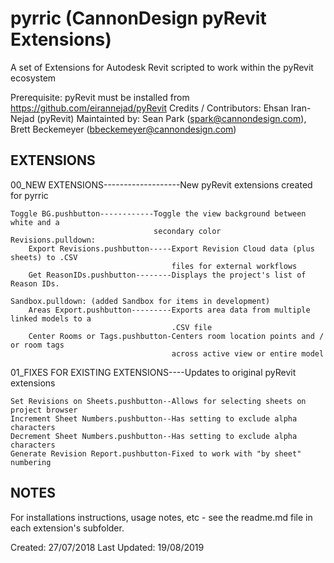 # pyrric (CannonDesign pyRevit Extensions)

A set of Extensions for Autodesk Revit scripted to work within the pyRevit ecosystem

Prerequisite: pyRevit must be installed from https://github.com/eirannejad/pyRevit
Credits / Contributors: Ehsan Iran-Nejad (pyRevit)
Maintainted by: 	Sean Park (spark@cannondesign.com), 
​				Brett Beckemeyer (bbeckemeyer@cannondesign.com)

EXTENSIONS
-------

00_NEW EXTENSIONS-------------------New pyRevit extensions created for pyrric

```
Toggle BG.pushbutton------------Toggle the view background between white and a
								secondary color
Revisions.pulldown:
	Export Revisions.pushbutton-----Export Revision Cloud data (plus sheets) to .CSV 
									files for external workflows
	Get ReasonIDs.pushbutton--------Displays the project's list of Reason IDs.

Sandbox.pulldown: (added Sandbox for items in development)
	Areas Export.pushbutton---------Exports area data from multiple linked models to a
									.CSV file
	Center Rooms or Tags.pushbutton-Centers room location points and / or room tags
									across active view or entire model
```

01_FIXES FOR EXISTING EXTENSIONS----Updates to original pyRevit extensions

	Set Revisions on Sheets.pushbutton--Allows for selecting sheets on project browser
	Increment Sheet Numbers.pushbutton--Has setting to exclude alpha characters
	Decrement Sheet Numbers.pushbutton--Has setting to exclude alpha characters
	Generate Revision Report.pushbutton-Fixed to work with "by sheet" numbering

NOTES
-----
For installations instructions, usage notes, etc - see the readme.md file in each extension's subfolder.

Created: 27/07/2018
Last Updated: 19/08/2019